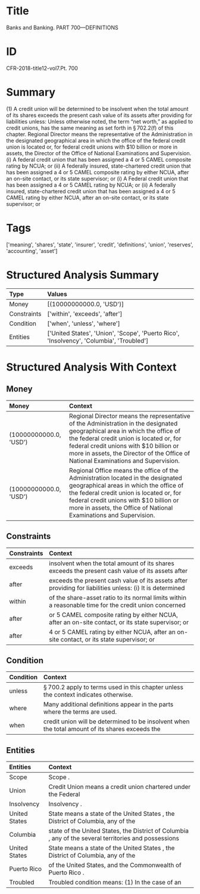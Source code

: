 # Title

 Banks and Banking. PART 700—DEFINITIONS


# ID

 CFR-2018-title12-vol7.Pt. 700


# Summary

(1) A credit union will be determined to be insolvent when the total amount of its shares exceeds the present cash value of its assets after providing for liabilities unless:
Unless otherwise noted, the term &#8220;net worth,&#8221; as applied to credit unions, has the same meaning as set forth in &#167;&#8201;702.2(f) of this chapter.
Regional Director means the representative of the Administration in the designated geographical area in which the office of the federal credit union is located or, for federal credit unions with $10 billion or more in assets, the Director of the Office of National Examinations and Supervision.
(i) A federal credit union that has been assigned a 4 or 5 CAMEL composite rating by NCUA; or
(ii) A federally insured, state-chartered credit union that has been assigned a 4 or 5 CAMEL composite rating by either NCUA, after an on-site contact, or its state supervisor; or
(i) A Federal credit union that has been assigned a 4 or 5 CAMEL rating by NCUA; or
(ii) A federally insured, state-chartered credit union that has been assigned a 4 or 5 CAMEL rating by either NCUA, after an on-site contact, or its state supervisor; or


# Tags

['meaning', 'shares', 'state', 'insurer', 'credit', 'definitions', 'union', 'reserves', 'accounting', 'asset']


# Structured Analysis Summary

| Type        | Values                                                                                   |
|:------------|:-----------------------------------------------------------------------------------------|
| Money       | [(10000000000.0, 'USD')]                                                                 |
| Constraints | ['within', 'exceeds', 'after']                                                           |
| Condition   | ['when', 'unless', 'where']                                                              |
| Entities    | ['United States', 'Union', 'Scope', 'Puerto Rico', 'Insolvency', 'Columbia', 'Troubled'] |


# Structured Analysis With Context

 


## Money

| Money                  | Context                                                                                                                                                                                                                                                                                                |
|:-----------------------|:-------------------------------------------------------------------------------------------------------------------------------------------------------------------------------------------------------------------------------------------------------------------------------------------------------|
| (10000000000.0, 'USD') | Regional Director means the representative of the Administration in the designated geographical area in which the office of the federal credit union is located or, for federal credit unions with $10 billion or more in assets, the Director of the Office of National Examinations and Supervision. |
| (10000000000.0, 'USD') | Regional Office means the office of the Administration located in the designated geographical areas in which the office of the federal credit union is located or, for federal credit unions with $10 billion or more in assets, the Office of National Examinations and Supervision.                  |


## Constraints

| Constraints   | Context                                                                                                   |
|:--------------|:----------------------------------------------------------------------------------------------------------|
| exceeds       | insolvent when the total amount of its shares exceeds the present cash value of its assets after          |
| after         | exceeds the present cash value of its assets after providing for liabilities unless: (i) It is determined |
| within        | of the share-asset ratio to its normal limits within a reasonable time for the credit union concerned     |
| after         | or 5 CAMEL composite rating by either NCUA, after  an on-site contact, or its state supervisor; or        |
| after         | 4 or 5 CAMEL rating by either NCUA, after an on-site contact, or its state supervisor; or                 |


## Condition

| Condition   | Context                                                                                         |
|:------------|:------------------------------------------------------------------------------------------------|
| unless      | &#167;&#8201;700.2 apply to terms used in this chapter unless  the context indicates otherwise. |
| where       | Many additional definitions appear in the parts  where  the terms are used.                     |
| when        | credit union will be determined to be insolvent when the total amount of its shares exceeds the |


## Entities

| Entities      | Context                                                                                               |
|:--------------|:------------------------------------------------------------------------------------------------------|
| Scope         | Scope .                                                                                               |
| Union         | Credit  Union means a credit union chartered under the Federal                                        |
| Insolvency    | Insolvency .                                                                                          |
| United States | State means a state of the  United States , the District of Columbia, any of the                      |
| Columbia      | state of the United States, the District of Columbia , any of the several territories and possessions |
| United States | State means a state of the  United States , the District of Columbia, any of the                      |
| Puerto Rico   | of the United States, and the Commonwealth of Puerto Rico .                                           |
| Troubled      | Troubled condition means: (1) In the case of an                                                       |


